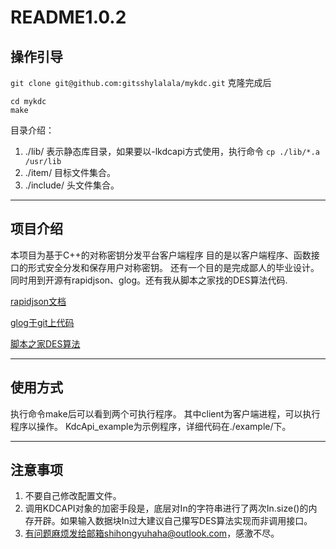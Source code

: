 # **README1.0.2**

## 操作引导

`git clone git@github.com:gitsshylalala/mykdc.git`
克隆完成后
```
cd mykdc
make
```
目录介绍：
1. ./lib/  表示静态库目录，如果要以-lkdcapi方式使用，执行命令
    `cp ./lib/*.a /usr/lib`
2. ./item/ 目标文件集合。
3. ./include/ 头文件集合。

---

## 项目介绍

本项目为基于C++的对称密钥分发平台客户端程序
目的是以客户端程序、函数接口的形式安全分发和保存用户对称密钥。
还有一个目的是完成鄙人的毕业设计。
同时用到开源有rapidjson、glog。还有我从脚本之家找的DES算法代码.

[rapidjson文档](http://rapidjson.org/zh-cn/) </br>

[glog于git上代码](https://github.com/google/glog) </br>

[脚本之家DES算法](https://www.jb51.net/article/98430.htm) </br>

---

## 使用方式

执行命令make后可以看到两个可执行程序。
其中client为客户端进程，可以执行程序以操作。
KdcApi_example为示例程序，详细代码在./example/下。

---

## 注意事项

1. 不要自己修改配置文件。
2. 调用KDCAPI对象的加密手段是，底层对In的字符串进行了两次In.size()的内存开辟。如果输入数据块In过大建议自己攥写DES算法实现而非调用接口。
3. 有问题麻烦发给邮箱shihongyuhaha@outlook.com，感激不尽。

